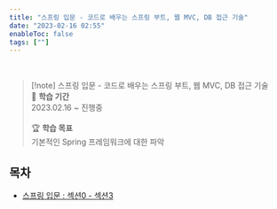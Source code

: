 ```yaml
---
title: "스프링 입문 - 코드로 배우는 스프링 부트, 웹 MVC, DB 접근 기술"
date: "2023-02-16 02:55"
enableToc: false
tags: [""]
---
```


<br>

> [!note] 스프링 입문 - 코드로 배우는 스프링 부트, 웹 MVC, DB 접근 기술
> <br>
> 📅 **학습 기간** <br>
> 2023.02.16 ~ 진행중
><br><br>
> 🏆 **학습 목표** <br>
> 기본적인 Spring 프레임워크에 대한 파악

## 목차

- [스프링 입문 : 섹션0 - 섹션3](notes/TIL/fragment/tech/spring/spring-basic/spring-basic-01)